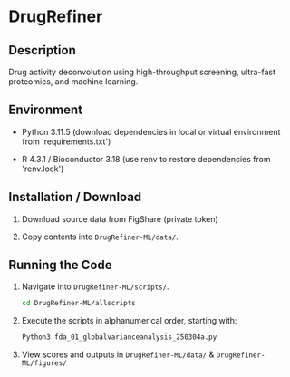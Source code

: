 # DrugRefiner

## Description

Drug activity deconvolution using high-throughput screening, ultra-fast proteomics, and machine learning. 

## Environment

- Python 3.11.5 (download dependencies in local or virtual environment from 'requirements.txt') 

- R 4.3.1 / Bioconductor 3.18 (use renv to restore dependencies from 'renv.lock')

## Installation / Download

1. Download source data from FigShare (private token) 

2. Copy contents into `DrugRefiner-ML/data/`.

## Running the Code

1. Navigate into `DrugRefiner-ML/scripts/`. 

   ```sh
   cd DrugRefiner-ML/allscripts

2. Execute the scripts in alphanumerical order, starting with:

   ```sh
   Python3 fda_01_globalvarianceanalysis_250304a.py

3. View scores and outputs in `DrugRefiner-ML/data/` & `DrugRefiner-ML/figures/`